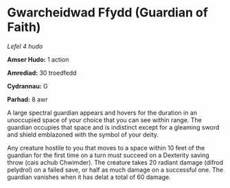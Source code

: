 # Gwarcheidwad Ffydd (Guardian of Faith)

*Lefel 4 hudo*

**Amser Hudo:** 1 action

**Amrediad:** 30 troedfedd

**Cydrannau:** G

**Parhad:** 8 awr

A large spectral guardian appears and hovers for the duration in an unoccupied space of your choice that you can see within range. The guardian occupies that space and is indistinct except for a gleaming sword and shield emblazoned with the symbol of your deity.

Any creature hostile to you that moves to a space within 10 feet of the guardian for the first time on a turn must succeed on a Dexterity saving throw (cais achub Chwimder). The creature takes 20 radiant damage (difrod pelydrol) on a failed save, or half as much damage on a successful one. The guardian vanishes when it has delat a total of 60 damage.